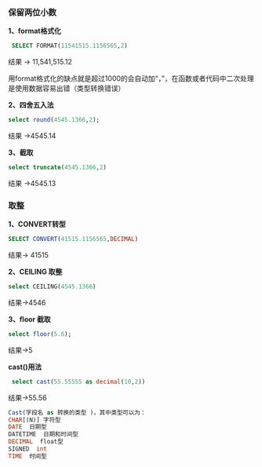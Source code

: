 ### 保留两位小数

**1、format格式化**

```sql
 SELECT FORMAT(11541515.1156565,2)
```

结果 -> 11,541,515.12 

用format格式化的缺点就是超过1000的会自动加“，”，在函数或者代码中二次处理是使用数据容易出错（类型转换错误）

**2、四舍五入法** 

```sql
select round(4545.1366,2);
```

结果 ->4545.14

**3、截取** 

```sql
select truncate(4545.1366,2)
```

结果 ->4545.13

### 取整

**1、CONVERT转型**

```sql
SELECT CONVERT(41515.1156565,DECIMAL)
```

结果-> 41515

**2、CEILING 取整**

```sql
select CEILING(4545.1366)
```

结果->4546

**3、floor 截取**

```sql
select floor(5.6);
```

结果->5



**cast()用法**

```sql
 select cast(55.55555 as decimal(10,2)) 
```

结果->55.56

```sql
Cast(字段名 as 转换的类型 )，其中类型可以为：
CHAR[(N)] 字符型 
DATE  日期型
DATETIME  日期和时间型
DECIMAL  float型
SIGNED  int
TIME  时间型
```













